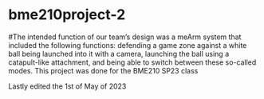 # bme210project-2
 #The intended function of our team’s design was a meArm system that included the following functions: 
 defending a game zone against a white ball being launched into it with a camera,
 launching the ball using a catapult-like attachment, and being able to switch between these so-called modes.
 This project was done for the BME210 SP23 class
 
 Lastly edited the 1st of May of 2023
